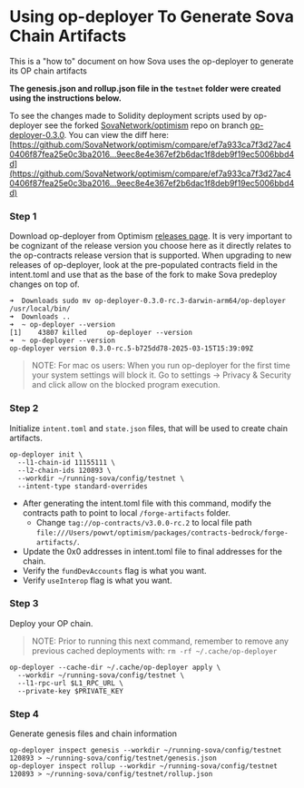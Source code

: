 # Using op-deployer To Generate Sova Chain Artifacts

This is a "how to" document on how Sova uses the op-deployer to generate its OP chain artifacts

**The genesis.json and rollup.json file in the `testnet` folder were created using the instructions below.**

To see the changes made to  Solidity deployment scripts used by op-deployer see the forked [SovaNetwork/optimism](https://github.com/SovaNetwork/optimism) repo on branch [op-deployer-0.3.0](https://github.com/SovaNetwork/optimism/tree/op-deployer-0.3.0). You can view the diff here: [https://github.com/SovaNetwork/optimism/compare/ef7a933ca7f3d27ac40406f87fea25e0c3ba2016...9eec8e4e367ef2b6dac1f8deb9f19ec5006bbd4d](https://github.com/SovaNetwork/optimism/compare/ef7a933ca7f3d27ac40406f87fea25e0c3ba2016...9eec8e4e367ef2b6dac1f8deb9f19ec5006bbd4d)

### Step 1
Download op-deployer from Optimism [releases page](https://github.com/ethereum-optimism/optimism/releases). It is very important to be cognizant of the release version you choose here as it directly relates to the op-contracts release version that is supported. When upgrading to new releases of op-deployer, look at the pre-populated contracts field in the intent.toml and use that as the base of the fork to make Sova predeploy changes on top of.

```
➜  Downloads sudo mv op-deployer-0.3.0-rc.3-darwin-arm64/op-deployer /usr/local/bin/
➜  Downloads ..
➜  ~ op-deployer --version
[1]    43807 killed     op-deployer --version
➜  ~ op-deployer --version
op-deployer version 0.3.0-rc.5-b725dd78-2025-03-15T15:39:09Z
```
> NOTE: For mac os users: When you run op-deployer for the first time your system settings will block it. Go to settings -> Privacy & Security and click allow on the blocked program execution.

### Step 2
Initialize `intent.toml` and `state.json` files, that will be used to create chain artifacts.

```
op-deployer init \
  --l1-chain-id 11155111 \
  --l2-chain-ids 120893 \
  --workdir ~/running-sova/config/testnet \
  --intent-type standard-overrides
```
- After generating the intent.toml file with this command, modify the contracts path to point to local `/forge-artifacts` folder.
    - Change `tag://op-contracts/v3.0.0-rc.2` to local file path `file:///Users/powvt/optimism/packages/contracts-bedrock/forge-artifacts/`.
- Update the 0x0 addresses in intent.toml file to final addresses for the chain.
- Verify the `fundDevAccounts` flag is what you want.
- Verify `useInterop` flag is what you want.


### Step 3
Deploy your OP chain.

> NOTE: Prior to running this next command, remember to remove any previous cached deployments with: `rm -rf ~/.cache/op-deployer`
```
op-deployer --cache-dir ~/.cache/op-deployer apply \
  --workdir ~/running-sova/config/testnet \
  --l1-rpc-url $L1_RPC_URL \
  --private-key $PRIVATE_KEY
```

### Step 4
Generate genesis files and chain information

```
op-deployer inspect genesis --workdir ~/running-sova/config/testnet 120893 > ~/running-sova/config/testnet/genesis.json
op-deployer inspect rollup --workdir ~/running-sova/config/testnet 120893 > ~/running-sova/config/testnet/rollup.json
```